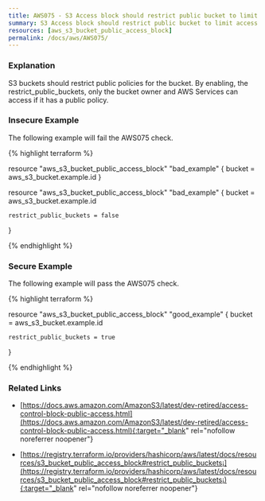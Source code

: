 ```yaml
---
title: AWS075 - S3 Access block should restrict public bucket to limit access
summary: S3 Access block should restrict public bucket to limit access 
resources: [aws_s3_bucket_public_access_block] 
permalink: /docs/aws/AWS075/
---
```

### Explanation


S3 buckets should restrict public policies for the bucket. By enabling, the restrict_public_buckets, only the bucket owner and AWS Services can access if it has a public policy.



### Insecure Example

The following example will fail the AWS075 check.

{% highlight terraform %}

resource "aws_s3_bucket_public_access_block" "bad_example" {
	bucket = aws_s3_bucket.example.id
}

resource "aws_s3_bucket_public_access_block" "bad_example" {
	bucket = aws_s3_bucket.example.id
  
	restrict_public_buckets = false
}

{% endhighlight %}



### Secure Example

The following example will pass the AWS075 check.

{% highlight terraform %}

resource "aws_s3_bucket_public_access_block" "good_example" {
	bucket = aws_s3_bucket.example.id
  
	restrict_public_buckets = true
}

{% endhighlight %}



### Related Links


- [https://docs.aws.amazon.com/AmazonS3/latest/dev-retired/access-control-block-public-access.html](https://docs.aws.amazon.com/AmazonS3/latest/dev-retired/access-control-block-public-access.html){:target="_blank" rel="nofollow noreferrer noopener"}

- [https://registry.terraform.io/providers/hashicorp/aws/latest/docs/resources/s3_bucket_public_access_block#restrict_public_buckets¡](https://registry.terraform.io/providers/hashicorp/aws/latest/docs/resources/s3_bucket_public_access_block#restrict_public_buckets¡){:target="_blank" rel="nofollow noreferrer noopener"}


